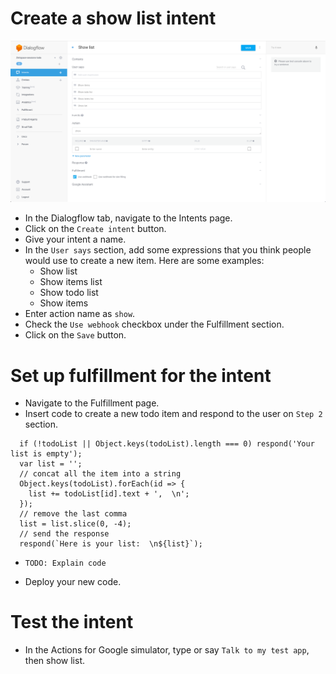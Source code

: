 # Create a show list intent

![](screenshots/02-show-list/01-show-list.png)
- In the Dialogflow tab, navigate to the Intents page.
- Click on the `Create intent` button.
- Give your intent a name.
- In the `User says` section, add some expressions that you think people would use to create a new item. Here are some examples:
  - Show list
  - Show items list
  - Show todo list
  - Show items
- Enter action name as `show`.
- Check the `Use webhook` checkbox under the Fulfillment section.
- Click on the `Save` button.

# Set up fulfillment for the intent

- Navigate to the Fulfillment page.
- Insert code to create a new todo item and respond to the user on `Step 2` section.
```
  if (!todoList || Object.keys(todoList).length === 0) respond('Your list is empty');
  var list = '';
  // concat all the item into a string
  Object.keys(todoList).forEach(id => {
    list += todoList[id].text + ',  \n';
  });
  // remove the last comma
  list = list.slice(0, -4);
  // send the response
  respond(`Here is your list:  \n${list}`);
```
- `TODO: Explain code`

- Deploy your new code.

# Test the intent

- In the Actions for Google simulator, type or say `Talk to my test app`, then show list.
